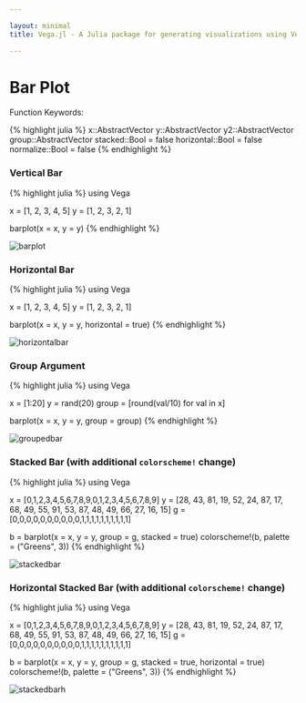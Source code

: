 ```yaml
---

layout: minimal
title: Vega.jl - A Julia package for generating visualizations using Vega

---
```


# Bar Plot

Function Keywords:

{% highlight julia %}
x::AbstractVector
y::AbstractVector
y2::AbstractVector
group::AbstractVector
stacked::Bool = false
horizontal::Bool = false
normalize::Bool = false
{% endhighlight %}

### Vertical Bar
{% highlight julia %}
using Vega

x = [1, 2, 3, 4, 5]
y = [1, 2, 3, 2, 1]

barplot(x = x, y = y)
{% endhighlight %}

<img src ="http://johnmyleswhite.github.io/Vega.jl/images/barplot.png" alt = "barplot" >

 <div id="vis"></div>

 <script type="text/javascript">
// parse a spec and create a visualization view
function parse(spec) {
  vg.parse.spec(spec, function(chart) { chart({el:"#vis"}).update(); });
}
parse(

{"name":"Vega Visualization","height":450,"padding":"auto","marks":[{"properties":{"enter":{"x":{"field":"x","scale":"x"},"y2":{"field":"y2","scale":"y"},"width":{"offset":-1,"scale":"x","band":true},"fill":{"field":"group","scale":"group"},"y":{"field":"y","scale":"y"}}},"from":{"data":"table"},"type":"rect"}],"axes":[{"properties":{"title":{"fontSize":{"value":14}}},"title":"x","type":"x","scale":"x"},{"titleOffset":40,"properties":{"title":{"fontSize":{"value":14}}},"title":"y","type":"y","scale":"y"}],"data":[{"name":"table","values":[{"x":1,"y2":0,"group":1,"y":1},{"x":2,"y2":0,"group":1,"y":2},{"x":3,"y2":0,"group":1,"y":3},{"x":4,"y2":0,"group":1,"y":2},{"x":5,"y2":0,"group":1,"y":1}]}],"scales":[{"name":"x","range":"width","domain":{"data":"table","field":"x"},"type":"ordinal"},{"name":"y","range":"height","domain":{"data":"table","field":"y"},"type":"linear"},{"name":"group","range":["rgb(166,206,227)","rgb( 31,120,180)","rgb(178,223,138)","rgb( 51,160, 44)","rgb(251,154,153)","rgb(227, 26, 28)","rgb(253,191,111)","rgb(255,127,  0)","rgb(202,178,214)","rgb(106, 61,154)","rgb(255,255,153)","rgb(177, 89, 40)"],"domain":{"data":"table","field":"group"},"type":"ordinal"}],"width":450});
</script>

### Horizontal Bar
{% highlight julia %}
using Vega

x = [1, 2, 3, 4, 5]
y = [1, 2, 3, 2, 1]

barplot(x = x, y = y, horizontal = true)
{% endhighlight %}

<img src ="http://johnmyleswhite.github.io/Vega.jl/images/horizontalbar.png" alt = "horizontalbar" >

### Group Argument
{% highlight julia %}
using Vega

x = [1:20]
y = rand(20)
group = [round(val/10) for val in x]

barplot(x = x, y = y, group = group)
{% endhighlight %}

<img src ="http://johnmyleswhite.github.io/Vega.jl/images/groupbar.png" alt = "groupedbar">

### Stacked Bar (with additional `colorscheme!` change)
{% highlight julia %}
using Vega

x = [0,1,2,3,4,5,6,7,8,9,0,1,2,3,4,5,6,7,8,9]
y = [28, 43, 81, 19, 52, 24, 87, 17, 68, 49, 55, 91, 53, 87, 48, 49, 66, 27, 16, 15]
g = [0,0,0,0,0,0,0,0,0,0,1,1,1,1,1,1,1,1,1,1]

b = barplot(x = x, y = y, group = g, stacked = true)
colorscheme!(b, palette = ("Greens", 3))
{% endhighlight %}

<img src ="http://johnmyleswhite.github.io/Vega.jl/images/stackedbar.png" alt = "stackedbar">

### Horizontal Stacked Bar (with additional `colorscheme!` change)
{% highlight julia %}
using Vega

x = [0,1,2,3,4,5,6,7,8,9,0,1,2,3,4,5,6,7,8,9]
y = [28, 43, 81, 19, 52, 24, 87, 17, 68, 49, 55, 91, 53, 87, 48, 49, 66, 27, 16, 15]
g = [0,0,0,0,0,0,0,0,0,0,1,1,1,1,1,1,1,1,1,1]

b = barplot(x = x, y = y, group = g, stacked = true, horizontal = true)
colorscheme!(b, palette = ("Greens", 3))
{% endhighlight %}

<img src ="http://johnmyleswhite.github.io/Vega.jl/images/stackedbarh.png" alt = "stackedbarh">
